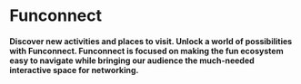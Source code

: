 # Funconnect

#### Discover new activities and places to visit. Unlock a world of possibilities with Funconnect. Funconnect is focused on making the fun ecosystem easy to navigate while bringing our audience the much-needed interactive space for networking.